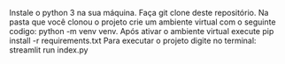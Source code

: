 Instale o python 3 na sua máquina.
Faça git clone deste repositório.
Na pasta que você clonou o projeto crie um ambiente virtual com o seguinte codigo: python -m venv venv.
Após ativar o ambiente virtual execute pip install -r requirements.txt
Para executar o projeto digite no terminal: streamlit run index.py
